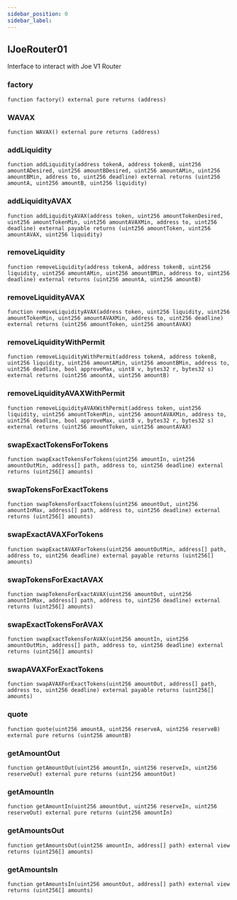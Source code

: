 ```yaml
---
sidebar_position: 0
sidebar_label: 
---
```


## IJoeRouter01

Interface to interact with Joe V1 Router

### factory

```solidity
function factory() external pure returns (address)
```

### WAVAX

```solidity
function WAVAX() external pure returns (address)
```

### addLiquidity

```solidity
function addLiquidity(address tokenA, address tokenB, uint256 amountADesired, uint256 amountBDesired, uint256 amountAMin, uint256 amountBMin, address to, uint256 deadline) external returns (uint256 amountA, uint256 amountB, uint256 liquidity)
```

### addLiquidityAVAX

```solidity
function addLiquidityAVAX(address token, uint256 amountTokenDesired, uint256 amountTokenMin, uint256 amountAVAXMin, address to, uint256 deadline) external payable returns (uint256 amountToken, uint256 amountAVAX, uint256 liquidity)
```

### removeLiquidity

```solidity
function removeLiquidity(address tokenA, address tokenB, uint256 liquidity, uint256 amountAMin, uint256 amountBMin, address to, uint256 deadline) external returns (uint256 amountA, uint256 amountB)
```

### removeLiquidityAVAX

```solidity
function removeLiquidityAVAX(address token, uint256 liquidity, uint256 amountTokenMin, uint256 amountAVAXMin, address to, uint256 deadline) external returns (uint256 amountToken, uint256 amountAVAX)
```

### removeLiquidityWithPermit

```solidity
function removeLiquidityWithPermit(address tokenA, address tokenB, uint256 liquidity, uint256 amountAMin, uint256 amountBMin, address to, uint256 deadline, bool approveMax, uint8 v, bytes32 r, bytes32 s) external returns (uint256 amountA, uint256 amountB)
```

### removeLiquidityAVAXWithPermit

```solidity
function removeLiquidityAVAXWithPermit(address token, uint256 liquidity, uint256 amountTokenMin, uint256 amountAVAXMin, address to, uint256 deadline, bool approveMax, uint8 v, bytes32 r, bytes32 s) external returns (uint256 amountToken, uint256 amountAVAX)
```

### swapExactTokensForTokens

```solidity
function swapExactTokensForTokens(uint256 amountIn, uint256 amountOutMin, address[] path, address to, uint256 deadline) external returns (uint256[] amounts)
```

### swapTokensForExactTokens

```solidity
function swapTokensForExactTokens(uint256 amountOut, uint256 amountInMax, address[] path, address to, uint256 deadline) external returns (uint256[] amounts)
```

### swapExactAVAXForTokens

```solidity
function swapExactAVAXForTokens(uint256 amountOutMin, address[] path, address to, uint256 deadline) external payable returns (uint256[] amounts)
```

### swapTokensForExactAVAX

```solidity
function swapTokensForExactAVAX(uint256 amountOut, uint256 amountInMax, address[] path, address to, uint256 deadline) external returns (uint256[] amounts)
```

### swapExactTokensForAVAX

```solidity
function swapExactTokensForAVAX(uint256 amountIn, uint256 amountOutMin, address[] path, address to, uint256 deadline) external returns (uint256[] amounts)
```

### swapAVAXForExactTokens

```solidity
function swapAVAXForExactTokens(uint256 amountOut, address[] path, address to, uint256 deadline) external payable returns (uint256[] amounts)
```

### quote

```solidity
function quote(uint256 amountA, uint256 reserveA, uint256 reserveB) external pure returns (uint256 amountB)
```

### getAmountOut

```solidity
function getAmountOut(uint256 amountIn, uint256 reserveIn, uint256 reserveOut) external pure returns (uint256 amountOut)
```

### getAmountIn

```solidity
function getAmountIn(uint256 amountOut, uint256 reserveIn, uint256 reserveOut) external pure returns (uint256 amountIn)
```

### getAmountsOut

```solidity
function getAmountsOut(uint256 amountIn, address[] path) external view returns (uint256[] amounts)
```

### getAmountsIn

```solidity
function getAmountsIn(uint256 amountOut, address[] path) external view returns (uint256[] amounts)
```

